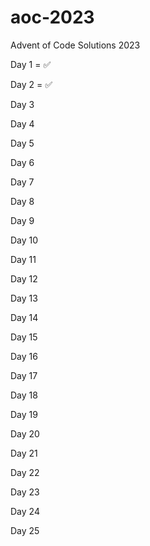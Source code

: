 # aoc-2023
Advent of Code Solutions 2023

Day 1 = ✅

Day 2 = ✅

Day 3

Day 4

Day 5

Day 6

Day 7

Day 8

Day 9

Day 10

Day 11

Day 12

Day 13

Day 14

Day 15

Day 16

Day 17

Day 18

Day 19

Day 20

Day 21

Day 22

Day 23

Day 24

Day 25